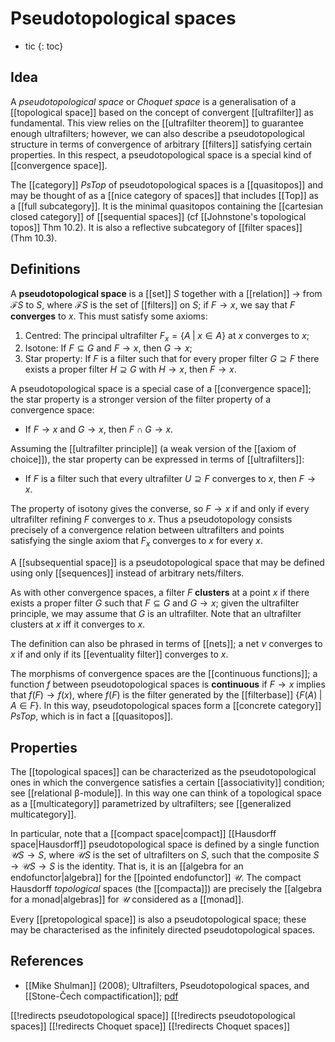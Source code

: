 
# Pseudotopological spaces
* tic
{: toc}

## Idea

A _pseudotopological space_ or _Choquet space_ is a generalisation of a [[topological space]] based on the concept of convergent [[ultrafilter]] as fundamental.  This view relies on the [[ultrafilter theorem]] to guarantee enough ultrafilters; however, we can also describe a pseudotopological structure in terms of convergence of arbitrary [[filters]] satisfying certain properties.  In this respect, a pseudotopological space is a special kind of [[convergence space]].

The [[category]] $Ps Top$ of pseudotopological spaces is a [[quasitopos]] and may be thought of as a [[nice category of spaces]] that includes [[Top]] as a [[full subcategory]]. It is the minimal quasitopos containing the [[cartesian closed category]] of [[sequential spaces]] (cf [[Johnstone's topological topos]] Thm 10.2).
It is also a reflective subcategory of [[filter spaces]] (Thm 10.3).

## Definitions

A **pseudotopological space** is a [[set]] $S$ together with a [[relation]] $\to$ from $\mathcal{F}S$ to $S$, where $\mathcal{F}S$ is the set of [[filters]] on $S$; if $F \to x$, we say that $F$ __converges__ to $x$.  This must satisfy some axioms:

1. Centred: The principal ultrafilter $F_x = \{ A \;|\; x \in A \}$ at $x$ converges to $x$;
2. Isotone: If $F \subseteq G$ and $F \to x$, then $G \to x$;
3. Star property: If $F$ is a filter such that for every proper filter $G \supseteq F$ there exists a proper filter $H \supseteq G$ with $H \to x$, then $F \to x$.

A pseudotopological space is a special case of a [[convergence space]]; the star property is a stronger version of the filter property of a convergence space:

*  If $F \to x$ and $G \to x$, then $F \cap G \to x$.

Assuming the [[ultrafilter principle]] (a weak version of the [[axiom of choice]]), the star property can be expressed in terms of [[ultrafilters]]:

*  If $F$ is a filter such that every ultrafilter $U \supseteq F$ converges to $x$, then $F \to x$.

The property of isotony gives the converse, so $F \to x$ if and only if every ultrafilter refining $F$ converges to $x$.  Thus a pseudotopology consists precisely of a convergence relation between ultrafilters and points satisfying the single axiom that $F_x$ converges to $x$ for every $x$.


A [[subsequential space]] is a pseudotopological space that may be defined using only [[sequences]] instead of arbitrary nets/filters.

As with other convergence spaces, a filter $F$ __clusters__ at a point $x$ if there exists a proper filter $G$ such that $F \subseteq G$ and $G \to x$; given the ultrafilter principle, we may assume that $G$ is an ultrafilter.  Note that an ultrafilter clusters at $x$ iff it converges to $x$.

The definition can also be phrased in terms of [[nets]]; a net $\nu$ converges to $x$ if and only if its [[eventuality filter]] converges to $x$.

The morphisms of convergence spaces are the [[continuous functions]]; a function $f$ between pseudotopological spaces is __continuous__ if $F \to x$ implies that $f(F) \to f(x)$, where $f(F)$ is the filter generated by the [[filterbase]] $\{F(A) \;|\; A \in F\}$.  In this way, pseudotopological spaces form a [[concrete category]] $PsTop$, which is in fact a [[quasitopos]].


## Properties

The [[topological spaces]] can be characterized as the pseudotopological ones in which the convergence satisfies a certain [[associativity]] condition; see [[relational β-module]].  In this way one can think of a topological space as a [[multicategory]] parametrized by ultrafilters; see [[generalized multicategory]].

In particular, note that a [[compact space|compact]] [[Hausdorff space|Hausdorff]] pseudotopological space is defined by a single function $\mathcal{U}S \to S$, where $\mathcal{U}S$ is the set of ultrafilters on $S$, such that the composite $S \to \mathcal{U}S \to S$ is the identity.  That is, it is an [[algebra for an endofunctor|algebra]] for the [[pointed endofunctor]] $\mathcal{U}$.  The compact Hausdorff _topological_ spaces (the [[compacta]]) are precisely the [[algebra for a monad|algebras]] for $\mathcal{U}$ considered as a [[monad]].

Every [[pretopological space]] is also a pseudotopological space; these may be characterised as the infinitely directed pseudotopological spaces.


## References

*  [[Mike Shulman]] (2008); Ultrafilters, Pseudotopological spaces, and [[Stone-Čech compactification]]; [pdf](http://home.sandiego.edu/~shulman/papers/pstonecech.pdf)


[[!redirects pseudotopological space]]
[[!redirects pseudotopological spaces]]
[[!redirects Choquet space]]
[[!redirects Choquet spaces]]
